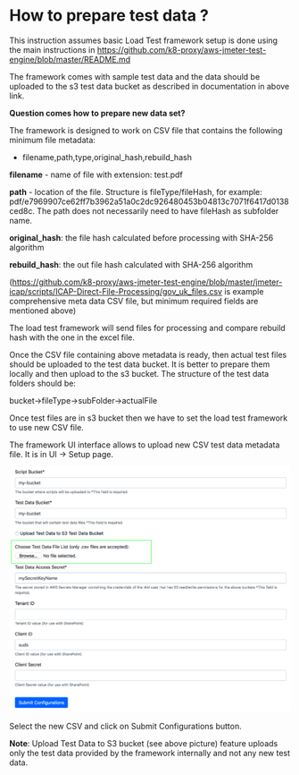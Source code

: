 # How to prepare test data ?

This instruction assumes basic Load Test framework setup is done using the main instructions in https://github.com/k8-proxy/aws-jmeter-test-engine/blob/master/README.md

The framework comes with sample test data and the data should be uploaded to the s3 test data bucket as described in documentation in above link.

**Question comes how to prepare new data set?**

The framework is designed to work on CSV file that contains the following minimum file metadata:

- filename,path,type,original_hash,rebuild_hash


**filename** - name of file with extension: test.pdf

**path** - location of the file. Structure is fileType/fileHash, for example: pdf/e7969907ce62ff7b3962a51a0c2dc926480453b04813c7071f6417d0138ced8c. The path does not necessarily need to have fileHash as subfolder name.

**original_hash**: the file hash calculated before processing with SHA-256 algorithm

**rebuild_hash**: the out file hash calculated with SHA-256 algorithm

(https://github.com/k8-proxy/aws-jmeter-test-engine/blob/master/jmeter-icap/scripts/ICAP-Direct-File-Processing/gov_uk_files.csv is example comprehensive meta data CSV file, but minimum required fields are mentioned above)

The load test framework will send files for processing and compare rebuild hash with the one in the excel file. 

Once the CSV file containing above metadata is ready, then actual test files should be uploaded to the test data bucket. It is better to prepare them locally and then upload to the s3 bucket. The structure of the test data folders should be:

bucket->fileType->subFolder->actualFile

Once test files are in s3 bucket then we have to set the load test framework to use new CSV file.

The framework UI interface allows to upload new CSV test data metadata file. It is in UI -> Setup page. 

![setup-dataset](img/how-to-change-data-set-metadata.png)

Select the new CSV and click on Submit Configurations button.

**Note**: Upload Test Data to S3 bucket (see above picture) feature uploads only the test data provided by the framework internally and not any new test data. 

